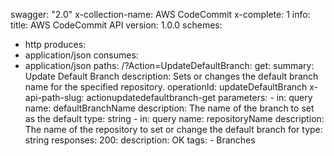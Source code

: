 swagger: "2.0"
x-collection-name: AWS CodeCommit
x-complete: 1
info:
  title: AWS CodeCommit API
  version: 1.0.0
schemes:
- http
produces:
- application/json
consumes:
- application/json
paths:
  /?Action=UpdateDefaultBranch:
    get:
      summary: Update Default Branch
      description: Sets or changes the default branch name for the specified repository.
      operationId: updateDefaultBranch
      x-api-path-slug: actionupdatedefaultbranch-get
      parameters:
      - in: query
        name: defaultBranchName
        description: The name of the branch to set as the default
        type: string
      - in: query
        name: repositoryName
        description: The name of the repository to set or change the default branch
          for
        type: string
      responses:
        200:
          description: OK
      tags:
      - Branches